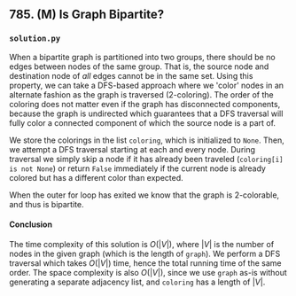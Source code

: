 ## 785. (M) Is Graph Bipartite?

### `solution.py`

When a bipartite graph is partitioned into two groups, there should be no edges between nodes of the same group. That is, the source node and destination node of *all* edges cannot be in the same set. Using this property, we can take a DFS-based approach where we 'color' nodes in an alternate fashion as the graph is traversed (2-coloring). The order of the coloring does not matter even if the graph has disconnected components, because the graph is undirected which guarantees that a DFS traversal will fully color a connected component of which the source node is a part of.  

We store the colorings in the list `coloring`, which is initialized to `None`. Then, we attempt a DFS traversal starting at each and every node. During traversal we simply skip a node if it has already been traveled (`coloring[i] is not None`) or return `False` immediately if the current node is already colored but has a different color than expected.  

When the outer for loop has exited we know that the graph is 2-colorable, and thus is bipartite.  

#### Conclusion

The time complexity of this solution is $O(|V|)$, where $|V|$ is the number of nodes in the given graph (which is the length of `graph`). We perform a DFS traversal which takes $O(|V|)$ time, hence the total running time of the same order. The space complexity is also $O(|V|)$, since we use `graph` as-is without generating a separate adjacency list, and `coloring` has a length of $|V|$.  


